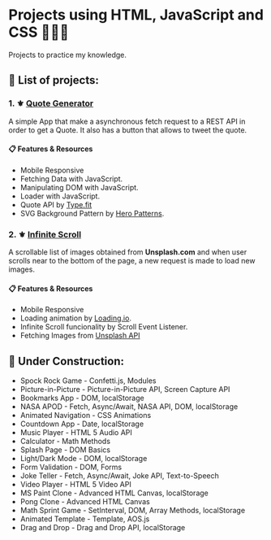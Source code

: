 # Projects using HTML, JavaScript and CSS  🚀👨‍💻

Projects to practice my knowledge.


## 📂 List of projects:

### 1. ⚜ [Quote Generator](https://nykko7.github.io/html_js_css_projects/quote_generator/index.html)
 A simple App that make a asynchronous fetch request to a REST API in order to get a Quote. It also has a button that allows to tweet the quote.
#### 📋 Features & Resources

- Mobile Responsive
- Fetching Data with JavaScript.
- Manipulating DOM with JavaScript.
- Loader with JavaScript.
- Quote API by [Type.fit](https://type.fit/api/quotes)
- SVG Background Pattern by [Hero Patterns](https://breakdance.github.io/breakdance/).

### 2. ⚜ [Infinite Scroll](https://nykko7.github.io/html_js_css_projects/infinite_scroll/index.html)
 A scrollable list of images obtained from **Unsplash.com** and when user scrolls near to the bottom of the page, a new request is made to load new images.
#### 📋 Features & Resources

- Mobile Responsive
- Loading animation by [Loading.io](https://loading.io/).
- Infinite Scroll funcionality by Scroll Event Listener.
- Fetching Images from [Unsplash API](https://unsplash.com/developers)


## 📂 Under Construction:
- Spock Rock Game - Confetti.js, Modules
- Picture-in-Picture - Picture-in-Picture API, Screen Capture API
- Bookmarks App - DOM, localStorage
- NASA APOD - Fetch, Async/Await, NASA API, DOM, localStorage
- Animated Navigation - CSS Animations
- Countdown App - Date, localStorage
- Music Player - HTML 5 Audio API
- Calculator - Math Methods
- Splash Page - DOM Basics
- Light/Dark Mode - DOM, localStorage
- Form Validation - DOM, Forms
- Joke Teller - Fetch, Async/Await, Joke API, Text-to-Speech
- Video Player - HTML 5 Video API
- MS Paint Clone - Advanced HTML Canvas, localStorage
- Pong Clone - Advanced HTML Canvas
- Math Sprint Game - SetInterval, DOM, Array Methods, localStorage
- Animated Template - Template, AOS.js
- Drag and Drop - Drag and Drop API, localStorage
